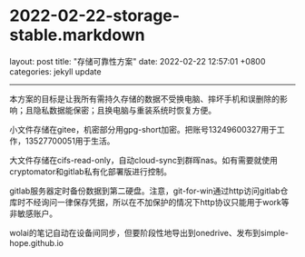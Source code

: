 # 2022-02-22-storage-stable.markdown

layout: post
title:  "存储可靠性方案"
date:   2022-02-22 12:57:01 +0800
categories: jekyll update

***

本方案的目标是让我所有需持久存储的数据不受换电脑、摔坏手机和误删除的影响；且隐私数据能保密；且换电脑与重装系统时恢复方便。

小文件存储在gitee，机密部分用gpg-short加密。把账号13249600327用于工作，13527700051用于生活。

大文件存储在cifs-read-only，自动cloud-sync到群晖nas。如有需要就使用cryptomator和gitlab私有化部署版进行控制。

gitlab服务器定时备份数据到第二硬盘。注意，git-for-win通过http访问gitlab仓库时不经询问一律保存凭据，所以在不加保护的情况下http协议只能用于work等非敏感账户。

wolai的笔记自动在设备间同步，但要阶段性地导出到onedrive、发布到simple-hope.github.io
